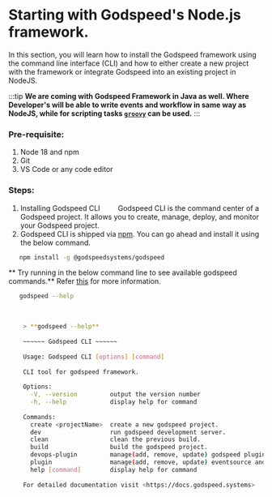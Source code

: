 # Starting with Godspeed's Node.js framework.

In this section, you will learn how to install the Godspeed framework using the command line interface (CLI) and how to either create a new project with the framework or integrate Godspeed into an existing project in NodeJS.

:::tip **We are coming with Godspeed Framework in Java as well. Where Developer's will be able to write events and workflow in same way as NodeJS, while for scripting tasks [`groovy`](https://groovy-lang.org/) can be used.**
:::


### Pre-requisite:

1. Node 18 and npm
2. Git
3. VS Code or any code editor

### Steps:

1. Installing Godspeed CLI
    
    Godspeed CLI is the command center of a Godspeed project. It allows you to create, manage, deploy, and monitor your Godspeed project.
    
2. Godspeed CLI is shipped via [npm](https://www.npmjs.com/). You can go ahead and install it using the below command.


```bash
   npm install -g @godspeedsystems/godspeed
```

** Try running in the below command line to see available godspeed commands.** Refer [this](/docs/CLI.md) for more information.

```bash
   godspeed --help
```
   
```bash
    > **godspeed --help**
    
    ~~~~~~ Godspeed CLI ~~~~~~
    
    Usage: Godspeed CLI [options] [command]
    
    CLI tool for godspeed framework.
    
    Options:
      -V, --version         output the version number
      -h, --help            display help for command
    
    Commands:
      create <projectName>  create a new godspeed project.
      dev                   run godspeed development server.
      clean                 clean the previous build.
      build                 build the godspeed project.
      devops-plugin         manage(add, remove, update) godspeed plugins for devops.
      plugin                manage(add, remove, update) eventsource and datasource plugins for godspeed.
      help [command]        display help for command
    
    For detailed documentation visit <https://docs.godspeed.systems>
    
```

